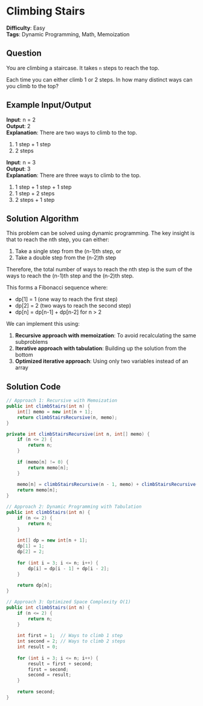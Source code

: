 # Climbing Stairs

**Difficulty**: Easy  
**Tags**: Dynamic Programming, Math, Memoization

## Question
You are climbing a staircase. It takes `n` steps to reach the top.

Each time you can either climb 1 or 2 steps. In how many distinct ways can you climb to the top?

## Example Input/Output
**Input**: n = 2  
**Output**: 2  
**Explanation**: There are two ways to climb to the top.
1. 1 step + 1 step
2. 2 steps

**Input**: n = 3  
**Output**: 3  
**Explanation**: There are three ways to climb to the top.
1. 1 step + 1 step + 1 step
2. 1 step + 2 steps
3. 2 steps + 1 step

## Solution Algorithm
This problem can be solved using dynamic programming. The key insight is that to reach the nth step, you can either:
1. Take a single step from the (n-1)th step, or
2. Take a double step from the (n-2)th step

Therefore, the total number of ways to reach the nth step is the sum of the ways to reach the (n-1)th step and the (n-2)th step.

This forms a Fibonacci sequence where:
- dp[1] = 1 (one way to reach the first step)
- dp[2] = 2 (two ways to reach the second step)
- dp[n] = dp[n-1] + dp[n-2] for n > 2

We can implement this using:
1. **Recursive approach with memoization**: To avoid recalculating the same subproblems
2. **Iterative approach with tabulation**: Building up the solution from the bottom
3. **Optimized iterative approach**: Using only two variables instead of an array

## Solution Code
```java
// Approach 1: Recursive with Memoization
public int climbStairs(int n) {
    int[] memo = new int[n + 1];
    return climbStairsRecursive(n, memo);
}

private int climbStairsRecursive(int n, int[] memo) {
    if (n <= 2) {
        return n;
    }
    
    if (memo[n] != 0) {
        return memo[n];
    }
    
    memo[n] = climbStairsRecursive(n - 1, memo) + climbStairsRecursive(n - 2, memo);
    return memo[n];
}
```

```java
// Approach 2: Dynamic Programming with Tabulation
public int climbStairs(int n) {
    if (n <= 2) {
        return n;
    }
    
    int[] dp = new int[n + 1];
    dp[1] = 1;
    dp[2] = 2;
    
    for (int i = 3; i <= n; i++) {
        dp[i] = dp[i - 1] + dp[i - 2];
    }
    
    return dp[n];
}
```

```java
// Approach 3: Optimized Space Complexity O(1)
public int climbStairs(int n) {
    if (n <= 2) {
        return n;
    }
    
    int first = 1;  // Ways to climb 1 step
    int second = 2; // Ways to climb 2 steps
    int result = 0;
    
    for (int i = 3; i <= n; i++) {
        result = first + second;
        first = second;
        second = result;
    }
    
    return second;
}
``` 